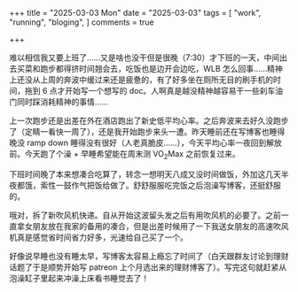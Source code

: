 +++
title = "2025-03-03 Mon"
date = "2025-03-03"
tags = [
    "work",
    "running",
    "bloging",
]
comments = true

+++

难以相信我又要上班了……又是啥也没干但是很晚（7:30）才下班的一天，中间出去买菜和跑步都得挤时间翘会去，吃饭也是边开会边吃，WLB 怎么回事……精神上还没从上周的奔波中缓过来还是疲惫的，有了好多坐在厕所无目的刷手机的时间，拖到 6 点才开始写一个想写的 doc。人啊真是越没精神越容易干一些刹车油门同时踩消耗精神的事情……

上一次跑步还是出差在外在酒店跑出了新史低平均心率。之后奔波来去好久没跑步了（定睛一看快一周了），还是我开始跑步来头一遭。昨天睡前还在写博客也睡得晚没 ramp down 睡得没有很好（人老真脆皮……），今天平均心率一夜回到解放前。今天跑了个澡 + 早睡希望能在周末测 VO<sub>2</sub>Max 之前恢复过来。

下班时间晚了本来想凑合吃算了，转念一想明天八成又没时间做饭，外加这几天半夜都饿，索性一鼓作气把饭给做了。舒舒服服吃完饭之后泡澡写博客，还挺舒服的。

哦对，拆了新吹风机快递。自从开始这波留头发之后有用吹风机的必要了。之前一直拿女朋友放在我家的备用的凑合，但是出差时候用了一下我送女朋友的高速吹风机真是感觉省时间省力好多，光速给自己买了一个。

好像说早睡也没有睡太早，写博客太容易上瘾忘了时间了（白天跟群友讨论到理财话题了于是顺势开始写 patreon 上个月选出来的理财博客了）。写完这句就赶紧从泡澡缸子里起来冲澡上床看书睡觉去了！